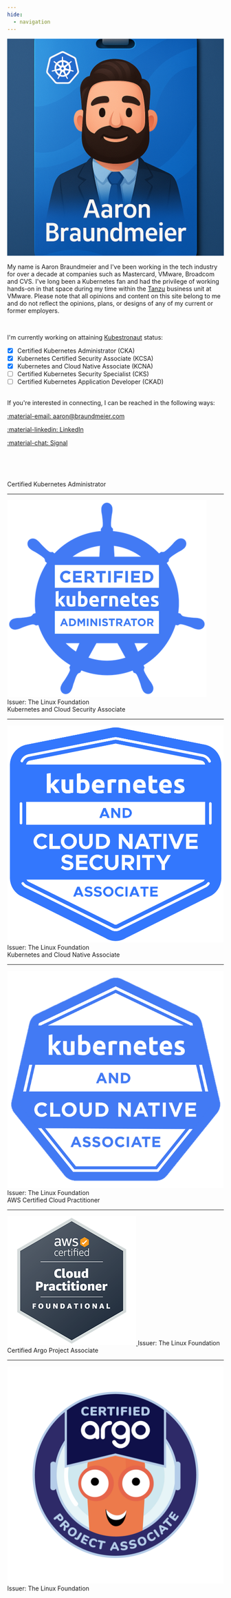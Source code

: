 ```yaml
---
hide:
  - navigation
---
```


<div class="id-card">
<img src="/images/aaron-card.png" class="id-img">
</div>


My name is Aaron Braundmeier and I've been working in the tech industry for over a decade at companies such as Mastercard, VMware, Broadcom and CVS. I've long been a Kubernetes fan and had the privilege of working hands-on in that space during my time within the [Tanzu](https://tanzu.vmware.com/platform) business unit at VMware. Please note that all opinions and content on this site belong to me and do not reflect the opinions, plans, or designs of any of my current or former employers.

<br>

I'm currently working on attaining [Kubestronaut](https://www.cncf.io/training/kubestronaut/) status:

- [x] Certified Kubernetes Administrator (CKA)
- [x] Kubernetes Certified Security Associate (KCSA)
- [x] Kubernetes and Cloud Native Associate (KCNA)
- [ ] Certified Kubernetes Security Specialist (CKS)
- [ ] Certified Kubernetes Application Developer (CKAD)

<br>
If you're interested in connecting, I can be reached in the following ways:

[:material-email: aaron@braundmeier.com](mailto:aaron@braundmeier.com)

[:material-linkedin: LinkedIn](https://www.linkedin.com/in/aaronbraundmeier/)

[:material-chat: Signal](https://signal.me/#eu/HHzMGLMmlrqlMnU9t6mSIi25CbHgMbgvEcyNPdi5bH4sv7FR1fRJ-LpmMzP09BLC)

<br><br><br>

<div class="grid cards">

  <div class="card">
    <div class="cert-title">Certified Kubernetes Administrator</div>
    <hr />
    <a href="https://www.credly.com/badges/cc5e7ffa-b662-4de2-8e63-8f06e2098bc1/public_url" target="_blank">
      <img src="/images/cka.png">
    </a>
    <span class="issuer">Issuer: The Linux Foundation</span>
  </div>

  <div class="card">
    <div class="cert-title">Kubernetes and Cloud Security Associate</div>
    <hr />
    <a href="https://www.credly.com/badges/59a4a303-bc31-41c6-bc9f-fbc2da719f39/public_url" target="_blank">
      <img src="/images/kcsa.png">
    </a>
    <span class="issuer">Issuer: The Linux Foundation</span>
  </div>

  <div class="card">
    <div class="cert-title">Kubernetes and Cloud Native Associate</div>
    <hr />
    <a href="https://www.credly.com/badges/e21d80a7-b787-4731-b731-b8cff94f7815/public_url" target="_blank">
      <img src="/images/kcna.png">
    </a>
    <span class="issuer">Issuer: The Linux Foundation</span>
  </div>

  <div class="card">
    <div class="cert-title">AWS Certified Cloud Practitioner</div>
    <hr />
    <a href="https://www.credly.com/badges/6ca18c54-d86b-4ac7-968f-e80cc0091377/public_url" target="_blank">
      <img src="/images/aws-cloud-practitioner.png">
    </a>
    <span class="issuer">Issuer: The Linux Foundation</span>
  </div>

  <div class="card">
    <div class="cert-title">Certified Argo Project Associate</div>
    <hr />
    <a href="https://www.credly.com/badges/9ed2a14b-4dc7-4ce2-9890-9ee07f2bdf7f/public_url" target="_blank">
      <img src="/images/capa.png">
    </a>
    <span class="issuer">Issuer: The Linux Foundation</span>
  </div>

</div>
